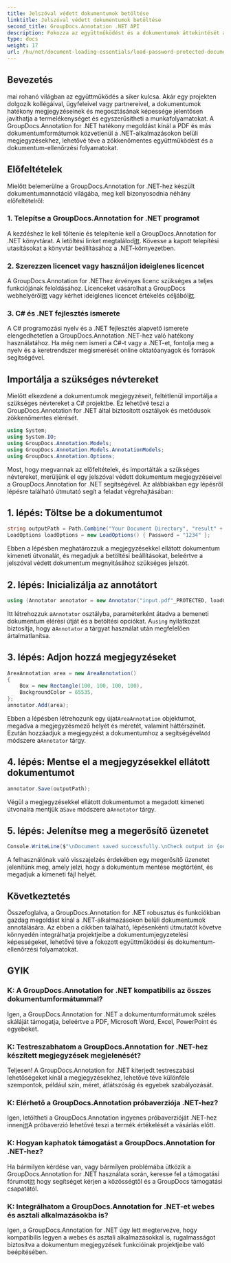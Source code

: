 ```yaml
---
title: Jelszóval védett dokumentumok betöltése
linktitle: Jelszóval védett dokumentumok betöltése
second_title: GroupDocs.Annotation .NET API
description: Fokozza az együttműködést és a dokumentumok áttekintését a GroupDocs.Annotation for .NET segítségével. A .NET-alkalmazásaiban zökkenőmentesen írhat megjegyzéseket PDF-re és még sok másra.
type: docs
weight: 17
url: /hu/net/document-loading-essentials/load-password-protected-documents/
---
```

## Bevezetés
mai rohanó világban az együttműködés a siker kulcsa. Akár egy projekten dolgozik kollégáival, ügyfeleivel vagy partnereivel, a dokumentumok hatékony megjegyzéseinek és megosztásának képessége jelentősen javíthatja a termelékenységet és egyszerűsítheti a munkafolyamatokat. A GroupDocs.Annotation for .NET hatékony megoldást kínál a PDF és más dokumentumformátumok közvetlenül a .NET-alkalmazásokon belüli megjegyzésekhez, lehetővé téve a zökkenőmentes együttműködést és a dokumentum-ellenőrzési folyamatokat.
## Előfeltételek
Mielőtt belemerülne a GroupDocs.Annotation for .NET-hez készült dokumentumannotáció világába, meg kell bizonyosodnia néhány előfeltételről:
### 1. Telepítse a GroupDocs.Annotation for .NET programot
 A kezdéshez le kell töltenie és telepítenie kell a GroupDocs.Annotation for .NET könyvtárat. A letöltési linket megtalálod[itt](https://releases.groupdocs.com/annotation/net/). Kövesse a kapott telepítési utasításokat a könyvtár beállításához a .NET-környezetben.
### 2. Szerezzen licencet vagy használjon ideiglenes licencet
 A GroupDocs.Annotation for .NEThez érvényes licenc szükséges a teljes funkciójának feloldásához. Licenceket vásárolhat a GroupDocs webhelyéről[itt](https://purchase.groupdocs.com/buy) vagy kérhet ideiglenes licencet értékelés céljából[itt](https://purchase.groupdocs.com/temporary-license/).
### 3. C# és .NET fejlesztés ismerete
A C# programozási nyelv és a .NET fejlesztés alapvető ismerete elengedhetetlen a GroupDocs.Annotation .NET-hez való hatékony használatához. Ha még nem ismeri a C#-t vagy a .NET-et, fontolja meg a nyelv és a keretrendszer megismerését online oktatóanyagok és források segítségével.

## Importálja a szükséges névtereket
Mielőtt elkezdené a dokumentumok megjegyzéseit, feltétlenül importálja a szükséges névtereket a C# projektbe. Ez lehetővé teszi a GroupDocs.Annotation for .NET által biztosított osztályok és metódusok zökkenőmentes elérését.
```csharp
using System;
using System.IO;
using GroupDocs.Annotation.Models;
using GroupDocs.Annotation.Models.AnnotationModels;
using GroupDocs.Annotation.Options;
```

Most, hogy megvannak az előfeltételek, és importálták a szükséges névtereket, merüljünk el egy jelszóval védett dokumentum megjegyzéseivel a GroupDocs.Annotation for .NET segítségével. Az alábbiakban egy lépésről lépésre található útmutató segít a feladat végrehajtásában:
## 1. lépés: Töltse be a dokumentumot
```csharp
string outputPath = Path.Combine("Your Document Directory", "result" + Path.GetExtension("input.pdf"));
LoadOptions loadOptions = new LoadOptions() { Password = "1234" };
```
Ebben a lépésben meghatározzuk a megjegyzésekkel ellátott dokumentum kimeneti útvonalát, és megadjuk a betöltési beállításokat, beleértve a jelszóval védett dokumentum megnyitásához szükséges jelszót.
## 2. lépés: Inicializálja az annotátort
```csharp
using (Annotator annotator = new Annotator("input.pdf"_PROTECTED, loadOptions))
```
 Itt létrehozzuk a`Annotator` osztályba, paraméterként átadva a bemeneti dokumentum elérési útját és a betöltési opciókat. A`using` nyilatkozat biztosítja, hogy a`Annotator` a tárgyat használat után megfelelően ártalmatlanítsa.
## 3. lépés: Adjon hozzá megjegyzéseket
```csharp
AreaAnnotation area = new AreaAnnotation()
{
    Box = new Rectangle(100, 100, 100, 100),
    BackgroundColor = 65535,
};
annotator.Add(area);
```
 Ebben a lépésben létrehozunk egy újat`AreaAnnotation` objektumot, megadva a megjegyzésmező helyét és méretét, valamint háttérszínét. Ezután hozzáadjuk a megjegyzést a dokumentumhoz a segítségével`Add` módszere a`Annotator` tárgy.
## 4. lépés: Mentse el a megjegyzésekkel ellátott dokumentumot
```csharp
annotator.Save(outputPath);
```
 Végül a megjegyzésekkel ellátott dokumentumot a megadott kimeneti útvonalra mentjük a`Save` módszere a`Annotator` tárgy.
## 5. lépés: Jelenítse meg a megerősítő üzenetet
```csharp
Console.WriteLine($"\nDocument saved successfully.\nCheck output in {outputPath}.");
```
A felhasználónak való visszajelzés érdekében egy megerősítő üzenetet jelenítünk meg, amely jelzi, hogy a dokumentum mentése megtörtént, és megadjuk a kimeneti fájl helyét.

## Következtetés
Összefoglalva, a GroupDocs.Annotation for .NET robusztus és funkciókban gazdag megoldást kínál a .NET-alkalmazásokon belüli dokumentumok annotálására. Az ebben a cikkben található, lépésenkénti útmutatót követve könnyedén integrálhatja projektjeibe a dokumentumjegyzetelési képességeket, lehetővé téve a fokozott együttműködési és dokumentum-ellenőrzési folyamatokat.
## GYIK
### K: A GroupDocs.Annotation for .NET kompatibilis az összes dokumentumformátummal?
Igen, a GroupDocs.Annotation for .NET a dokumentumformátumok széles skáláját támogatja, beleértve a PDF, Microsoft Word, Excel, PowerPoint és egyebeket.
### K: Testreszabhatom a GroupDocs.Annotation for .NET-hez készített megjegyzések megjelenését?
Teljesen! A GroupDocs.Annotation for .NET kiterjedt testreszabási lehetőségeket kínál a megjegyzésekhez, lehetővé téve különféle szempontok, például szín, méret, átlátszóság és egyebek szabályozását.
### K: Elérhető a GroupDocs.Annotation próbaverziója .NET-hez?
 Igen, letöltheti a GroupDocs.Annotation ingyenes próbaverzióját .NET-hez innen[itt](https://releases.groupdocs.com/)A próbaverzió lehetővé teszi a termék értékelését a vásárlás előtt.
### K: Hogyan kaphatok támogatást a GroupDocs.Annotation for .NET-hez?
 Ha bármilyen kérdése van, vagy bármilyen problémába ütközik a GroupDocs.Annotation for .NET használata során, keresse fel a támogatási fórumot[itt](https://forum.groupdocs.com/c/annotation/10) hogy segítséget kérjen a közösségtől és a GroupDocs támogatási csapatától.
### K: Integrálhatom a GroupDocs.Annotation for .NET-et webes és asztali alkalmazásokba is?
Igen, a GroupDocs.Annotation for .NET úgy lett megtervezve, hogy kompatibilis legyen a webes és asztali alkalmazásokkal is, rugalmasságot biztosítva a dokumentum megjegyzések funkcióinak projektjeibe való beépítésében.